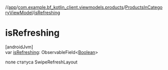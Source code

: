 //[app](../../../index.md)/[com.example.bf_kotlin_client.viewmodels.products](../index.md)/[ProductsInCategoryViewModel](index.md)/[isRefreshing](is-refreshing.md)

# isRefreshing

[androidJvm]\
var [isRefreshing](is-refreshing.md): ObservableField&lt;[Boolean](https://kotlinlang.org/api/latest/jvm/stdlib/kotlin/-boolean/index.html)&gt;

поле статуса SwipeRefreshLayout
